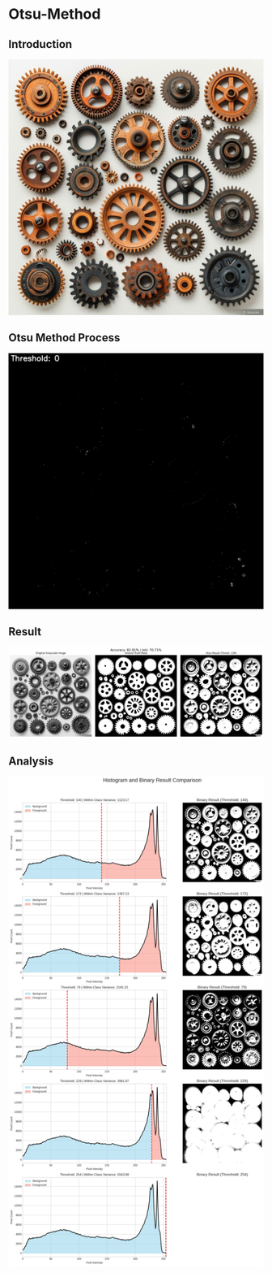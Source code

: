 # Otsu-Method

## Introduction
![](https://github.com/ThomasArtemius/Otsu-Method/blob/main/Image_otsu.jpg)

## Otsu Method Process
![](https://github.com/ThomasArtemius/Otsu-Method/blob/main/Otsu_Process.gif)

## Result
![](https://github.com/ThomasArtemius/Otsu-Method/blob/main/Result.png)

## Analysis
![](https://github.com/ThomasArtemius/Otsu-Method/blob/main/histogram.png)
